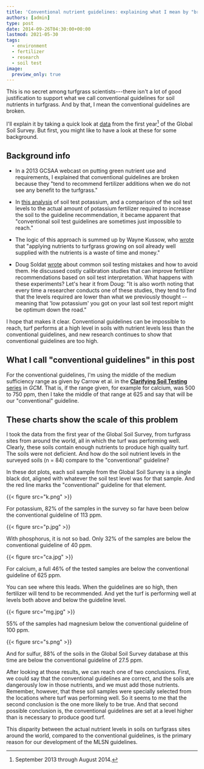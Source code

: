 ```yaml
---
title: 'Conventional nutrient guidelines: explaining what I mean by "broken"'
authors: [admin] 
type: post
date: 2014-09-26T04:30:00+00:00
lastmod: 2021-05-30
tags:
  - environment
  - fertilizer
  - research
  - soil test
image:
  preview_only: true
---
```


This is no secret among turfgrass scientists---there isn't a lot of good justification to support what we call conventional guidelines for soil nutrients in turfgrass. And by that, I mean the conventional guidelines are broken.&#0160;

I'll explain it by taking a quick look at [data](https://github.com/micahwoods/2014_gss_report/tree/master/data) from the first year[^1] of the Global Soil Survey. But first, you might like to have a look at these for some background.

[^1]: September 2013 through August 2014.

## Background info

* In a 2013 GCSAA webcast on putting green nutrient use and requirements, I explained that conventional guidelines are broken because they "tend to recommend fertilizer additions when we do not see any benefit to the turfgrass."

* In [this analysis](https://www.blog.asianturfgrass.com/2014/07/rapid-declines-in-soil-test-potassium.html) of soil test potassium, and a comparison of the soil test levels to the actual amount of potassium fertilizer required to increase the soil to the guideline recommendation, it became apparent that "conventional soil test guidelines are sometimes just impossible to reach."

* The logic of this approach is summed up by Wayne Kussow, who [wrote](https://www.blog.asianturfgrass.com/2014/06/a-waste-of-time-and-money.html) that "applying nutrients to turfgrass growing on soil already well supplied with the nutrients is a waste of time and money."

* Doug Soldat [wrote](https://www.blog.asianturfgrass.com/2014/06/the-most-common-soil-testing-mistakes-and-how-to-avoid-them.html) about common soil testing mistakes and how to avoid them. He discussed costly calibration studies that can improve fertilizer recommendations based on soil test interpretation. What happens with these experiments? Let's hear it from Doug: "It is also worth noting that every time a researcher conducts one of these studies, they tend to find that the levels required are lower than what we previously thought -- meaning that 'low potassium' you got on your last soil test report might be optimum down the road."

I hope that makes it clear. Conventional guidelines can be impossible to reach, turf performs at a high level in soils with nutrient levels less than the conventional guidelines, and new research continues to show that conventional guidelines are too high.

## What I call "conventional guidelines" in this post

For the conventional guidelines, I'm using the middle of the medium sufficiency range as given by Carrow et al. in the [**Clarifying Soil Testing** series](https://tic.msu.edu/tgif/flink?recno=93213) in *GCM*. That is, if the range given, for example for calcium, was 500 to 750 ppm, then I take the middle of that range at 625 and say that will be our "conventional" guideline.

## These charts show the scale of this problem

I took the data from the first year of the Global Soil Survey, from turfgrass sites from around the world, all in which the turf was performing well. Clearly, these soils contain enough nutrients to produce high quality turf. The soils were not deficient. And how do the soil nutrient levels in the surveyed soils (n = 84) compare to the "conventional" guideline?

In these dot plots, each soil sample from the Global Soil Survey is a single black dot, aligned with whatever the soil test level was for that sample. And the red line marks the "conventional" guideline for that element.

{{< figure src="k.png" >}}

For potassium, 82% of the samples in the survey so far have been below the conventional guideline of 113 ppm.

{{< figure src="p.jpg" >}}

With phosphorus, it is not so bad. Only 32% of the samples are below the conventional guideline of 40 ppm.

{{< figure src="ca.jpg" >}}

For calcium, a full 46% of the tested samples are below the conventional guideline of 625 ppm.

You can see where this leads. When the guidelines are so high, then fertilizer will tend to be recommended. And yet the turf is performing well at levels both above and below the guideline level.

{{< figure src="mg.jpg" >}}

55% of the samples had magnesium below the conventional guideline of 100 ppm.

{{< figure src="s.png" >}}

And for sulfur, 88% of the soils in the Global Soil Survey database at this time are below the conventional guideline of 27.5 ppm.

After looking at those results, we can reach one of two conclusions. First, we could say that the conventional guidelines are correct, and the soils are dangerously low in those nutrients, and we must add those nutrients. Remember, however, that these soil samples were specially selected from the locations where turf was performing well. So it seems to me that the second conclusion is the one more likely to be true. And that second possible conclusion is, the conventional guidelines are set at a level higher than is necessary to produce good turf.

This disparity between the actual nutrient levels in soils on turfgrass sites around the world, compared to the conventional guidelines, is the primary reason for our development of the MLSN guidelines.
